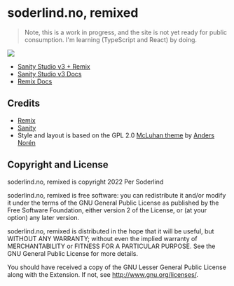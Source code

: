# soderlind.no, remixed

> Note, this is a work in progress, and the site is not yet ready for public consumption. I'm learning (TypeScript and React) by doing.

<img src="assets/soderlind-remixed.gif">

- [Sanity Studio v3 + Remix](https://github.com/SimeonGriggs/remix-sanity-studio-v3)
- [Sanity Studio v3 Docs](https://beta.sanity.io)
- [Remix Docs](https://remix.run/docs)

## Credits

- [Remix](https://remix.run)
- [Sanity](https://www.sanity.io)
- Style and layout is based on the GPL 2.0 [McLuhan theme](https://andersnoren.se/teman/mcluhan-wordpress-theme/) by [Anders Norén](https://andersnoren.se/)

## Copyright and License

soderlind.no, remixed is copyright 2022 Per Soderlind

soderlind.no, remixed is free software: you can redistribute it and/or modify it under the terms of the GNU General Public License as published by the Free Software Foundation, either version 2 of the License, or (at your option) any later version.

soderlind.no, remixed is distributed in the hope that it will be useful, but WITHOUT ANY WARRANTY; without even the implied warranty of MERCHANTABILITY or FITNESS FOR A PARTICULAR PURPOSE. See the GNU General Public License for more details.

You should have received a copy of the GNU Lesser General Public License along with the Extension. If not, see http://www.gnu.org/licenses/.
